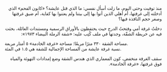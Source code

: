<p style="direction: rtl" class="mt-5">
منذ توفيت وحتى اليوم، ما زلت أسأل نفسي: ما الذي قتل عايشة؟ «كانون الفحم» الذي أدخلته إلى غرفتها، أم أهلي الذين أتوا بها إلى بيتنا ولم يعتنوا بها كفاية، أم ضيق غرفتها وصغر حجم النافذة فيها؟
</p>

<p style="direction: rtl" class="mt-5">
دخلتُ غرفة أمي وفتحتُ الدرج حيث يحتفظون بالأوراق الرسمية ومستندات العائلة، بحثت فيه عن خريطة الشقّة، وجدتها في ملف كُتِب عليه: «شقة الرملة البيضاء ١٩٧٣»:
</p>

<Quote>
مساحة الشقة ٣٣٠ مترًا مربعًا؛ مساحة «غرفة الخادمة» ٥ أمتار مربعة.
<br />نسبة غرفة عايشة من المساحة الإجمالية للشقة هي ١.٥ في المئة.
</Quote>

<p style="direction: rtl" class="mt-5">
سقف الغرفة منخفض، كون المعماري الذي هندس الشقة وضع إمدادات التهوئة والمياه فوق غرفتها، «غرفة الخادمة».
</p>
